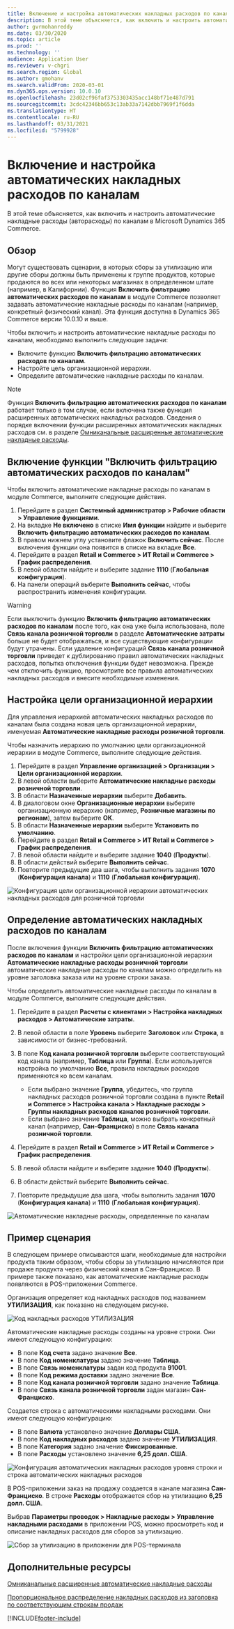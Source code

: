 ```yaml
---
title: Включение и настройка автоматических накладных расходов по каналам
description: В этой теме объясняется, как включить и настроить автоматические накладные расходы по каналам в Microsoft Dynamics 365 Commerce.
author: gvrmohanreddy
ms.date: 03/30/2020
ms.topic: article
ms.prod: ''
ms.technology: ''
audience: Application User
ms.reviewer: v-chgri
ms.search.region: Global
ms.author: gmohanv
ms.search.validFrom: 2020-03-01
ms.dyn365.ops.version: 10.0.10
ms.openlocfilehash: 23d02cf96faf3753303435acc148bf71e487d791
ms.sourcegitcommit: 3cdc42346bb653c13ab33a7142dbb7969f1f6dda
ms.translationtype: HT
ms.contentlocale: ru-RU
ms.lasthandoff: 03/31/2021
ms.locfileid: "5799928"
---
```

# <a name="enable-and-configure-auto-charges-by-channel"></a>Включение и настройка автоматических накладных расходов по каналам

В этой теме объясняется, как включить и настроить автоматические накладные расходы (авторасходы) по каналам в Microsoft Dynamics 365 Commerce.

## <a name="overview"></a>Обзор

Могут существовать сценарии, в которых сборы за утилизацию или другие сборы должны быть применены к группе продуктов, которые продаются во всех или некоторых магазинах в определенном штате (например, в Калифорнии). Функция **Включить фильтрацию автоматических расходов по каналам** в модуле Commerce позволяет задавать автоматические накладные расходы по каналам (например, конкретный физический канал). Эта функция доступна в Dynamics 365 Commerce версии 10.0.10 и выше.

Чтобы включить и настроить автоматические накладные расходы по каналам, необходимо выполнить следующие задачи:

- Включите функцию **Включить фильтрацию автоматических расходов по каналам**.
- Настройте цель организационной иерархии.
- Определите автоматические накладные расходы по каналам.

> [!NOTE]
> Функция **Включить фильтрацию автоматических расходов по каналам** работает только в том случае, если включена также функция расширенных автоматических накладных расходов. Сведения о порядке включении функции расширенных автоматических накладных расходов см. в разделе [Омниканальные расширенные автоматические накладные расходы](omni-auto-charges.md).

## <a name="turn-on-the-enable-filter-auto-charges-by-channel-feature"></a>Включение функции "Включить фильтрацию автоматических расходов по каналам"

Чтобы включить автоматические накладные расходы по каналам в модуле Commerce, выполните следующие действия.

1. Перейдите в раздел **Системный администратор \> Рабочие области \> Управление функциями**.
1. На вкладке **Не включено** в списке **Имя функции** найдите и выберите **Включить фильтрацию автоматических расходов по каналам**.
1. В правом нижнем углу установите флажок **Включить сейчас**. После включения функции она появится в списке на вкладке **Все**.
1. Перейдите в раздел **Retail и Commerce \> ИТ Retail и Commerce \> График распределения**.
1. В левой области найдите и выберите задание **1110** (**Глобальная конфигурация**).
1. На панели операций выберите **Выполнить сейчас**, чтобы распространить изменения конфигурации.

> [!WARNING]
> Если выключить функцию **Включить фильтрацию автоматических расходов по каналам** после того, как она уже была использована, поле **Связь канала розничной торговли** в разделе **Автоматические затраты** больше не будет отображаться, и все существующие конфигурации будут утрачены. Если удаление конфигураций **Связь канала розничной торговли** приведет к дублированию правил автоматических накладных расходов, попытка отключения функции будет невозможна. Прежде чем отключить функцию, просмотрите все правила автоматических накладных расходов и внесите необходимые изменения.

## <a name="configure-the-organization-hierarchy-purpose"></a>Настройка цели организационной иерархии

Для управления иерархией автоматических накладных расходов по каналам была создана новая цель организационной иерархии, именуемая **Автоматические накладные расходы розничной торговли**.

Чтобы назначить иерархию по умолчанию цели организационной иерархии в модуле Commerce, выполните следующие действия.
        
1. Перейдите в раздел **Управление организацией \> Организации \> Цели организационной иерархии**.
1. В левой области выберите **Автоматические накладные расходы розничной торговли**.
1. В области **Назначенные иерархии** выберите **Добавить**.
1. В диалоговом окне **Организационные иерархии** выберите организационную иерархию (например, **Розничные магазины по регионам**), затем выберите **ОК**.
1. В области **Назначенные иерархии** выберите **Установить по умолчанию**.
1. Перейдите в раздел **Retail и Commerce \> ИТ Retail и Commerce \> График распределения**.
1. В левой области найдите и выберите задание **1040** (**Продукты**).
1. В области действий выберите **Выполнить сейчас**.
1. Повторите предыдущие два шага, чтобы выполнить задания **1070** (**Конфигурация канала**) и **1110** (**Глобальная конфигурация**).

![Конфигурация цели организационной иерархии автоматических накладных расходов для розничной торговли](media/Auto-charges-org-hierarchy-purpose.png)

## <a name="define-auto-charges-by-channel"></a>Определение автоматических накладных расходов по каналам

После включения функции **Включить фильтрацию автоматических расходов по каналам** и настройки цели организационной иерархии **Автоматические накладные расходы розничной торговли** автоматические накладные расходы по каналам можно определить на уровне заголовка заказа или на уровне строки заказа.

Чтобы определить автоматические накладные расходы по каналам в модуле Commerce, выполните следующие действия.

1. Перейдите в раздел **Расчеты с клиентами \> Настройка накладных расходов \> Автоматические затраты**.
1. В левой области в поле **Уровень** выберите **Заголовок** или **Строка**, в зависимости от бизнес-требований.
1. В поле **Код канала розничной торговли** выберите соответствующий код канала (например, **Таблица** или **Группа**). Если используется настройка по умолчанию **Все**, правила накладных расходов применяются ко всем каналам.

    - Если выбрано значение **Группа**, убедитесь, что группа накладных расходов розничной торговли создана в пункте **Retail и Commerce \> Настройка канала \> Накладные расходы \> Группы накладных расходов каналов розничной торговли**.
    - Если выбрано значение **Таблица**, можно выбрать конкретный канал (например, **Сан-Франциско**) в поле **Связь канала розничной торговли**.

1. Перейдите в раздел **Retail и Commerce \> ИТ Retail и Commerce \> График распределения**.
1. В левой области найдите и выберите задание **1040** (**Продукты**).
1. В области действий выберите **Выполнить сейчас**.
1. Повторите предыдущие два шага, чтобы выполнить задания **1070** (**Конфигурация канала**) и **1110** (**Глобальная конфигурация**).
    
![Автоматические накладные расходы, определенные по каналам](media/Auto-charges-line-charge-by-channel.png)

## <a name="example-scenario"></a>Пример сценария

В следующем примере описываются шаги, необходимые для настройки продукта таким образом, чтобы сборы за утилизацию начисляются при продаже продукта через физический канал в Сан-Франциско. В примере также показано, как автоматические накладные расходы появляются в POS-приложении Commerce.

Организация определяет код накладных расходов под названием **УТИЛИЗАЦИЯ**, как показано на следующем рисунке.

![Код накладных расходов УТИЛИЗАЦИЯ](media/Auto-charges-charge-code.png)

Автоматические накладные расходы созданы на уровне строки. Они имеют следующую конфигурацию:

- В поле **Код счета** задано значение **Все**.
- В поле **Код номенклатуры** задано значение **Таблица**.
- В поле **Связь номенклатуры** задан код продукта **91001**.
- В поле **Код режима доставки** задано значение **Все**.
- В поле **Код канала розничной торговли** задано значение **Таблица**.
- В поле **Связь канала розничной торговли** задан магазин **Сан-Франциско**.

Создается строка с автоматическими накладными расходами. Они имеют следующую конфигурацию:

- В поле **Валюта** установлено значение **Доллары США**.
- В поле **Код накладных расходов** задано значение **УТИЛИЗАЦИЯ**.
- В поле **Категория** задано значение **Фиксированные**.
- В поле **Расходы** установлено значение **6,25 долл. США**.

![Конфигурация автоматических накладных расходов уровня строки и строка автоматических накладных расходов](media/Auto-charges-recyclingfee-line-fee.png)

В POS-приложении заказ на продажу создается в канале магазина **Сан-Франциско**. В строке **Расходы** отображается сбор на утилизацию **6,25 долл. США**.

Выбрав **Параметры проводок \> Накладные расходы \> Управление накладными расходами** в приложении POS, можно просмотреть код и описание накладных расходов для сборов за утилизацию.

![Сбор за утилизацию в приложении для POS-терминала](media/pos-auto-charges-recyclingfee-line-fee.png)

## <a name="additional-resources"></a>Дополнительные ресурсы

[Омниканальные расширенные автоматические накладные расходы](omni-auto-charges.md)

[Пропорциональное распределение накладных расходов из заголовка по соответствующим строкам продаж](pro-rate-charges-matching-lines.md)


[!INCLUDE[footer-include](../includes/footer-banner.md)]